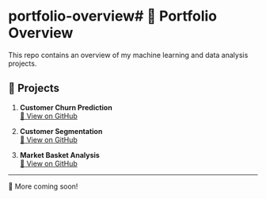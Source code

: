 # portfolio-overview# 📁 Portfolio Overview

This repo contains an overview of my machine learning and data analysis projects.

## 🔹 Projects

1. **Customer Churn Prediction**  
   [🔗 View on GitHub](https://github.com/Pkhoei/customer-churn-prediction)

2. **Customer Segmentation**  
   [🔗 View on GitHub](https://github.com/Pkhoei/customer-segmentation)

3. **Market Basket Analysis**  
   [🔗 View on GitHub](https://github.com/Pkhoei/market-basket-analysis)

---
🌟 More coming soon!


